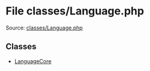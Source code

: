 File classes/Language.php
=========

Source: [classes/Language.php](https://github.com/PrestaShop/PrestaShop/blob/1.6.0.8/classes/Language.php)


Classes
-------

* [LanguageCore](class.LanguageCore.md)

